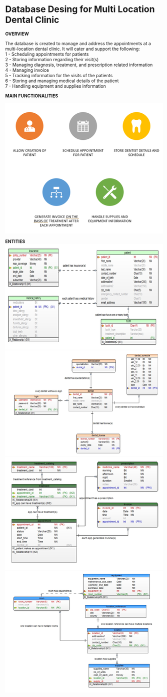 # Database Desing for Multi Location Dental Clinic


**OVERVIEW** 
     	
The database is created to manage and address the appointments at a multi-location dental clinic. It will cater and support the following:  
1 - Scheduling appointments for patients  
2 - Storing information regarding their visit(s)  
3 - Managing diagnosis, treatment, and prescription related information  
4 - Managing invoice  
5 - Tracking information for the visits of the patients  
6 - Storing and managing medical details of the patient  
7 - Handling equipment and supplies information  

**MAIN FUNCTIONALITIES**

![](images/functionalities.PNG)
  
 **ENTITIES** 
  ![](images/entity1.PNG)
  ![](images/entity2.PNG)
  ![](images/entity3.PNG)
  ![](images/entity4.PNG)


